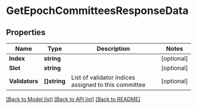 # GetEpochCommitteesResponseData

## Properties

Name | Type | Description | Notes
------------ | ------------- | ------------- | -------------
**Index** | **string** |  | [optional] 
**Slot** | **string** |  | [optional] 
**Validators** | **[]string** | List of validator indices assigned to this committee | [optional] 

[[Back to Model list]](../README.md#documentation-for-models) [[Back to API list]](../README.md#documentation-for-api-endpoints) [[Back to README]](../README.md)


